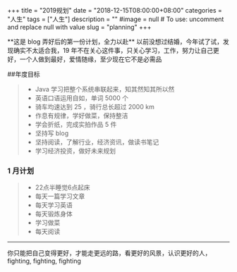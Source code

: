 +++
title = "2019规划"
date = "2018-12-15T08:00:00+08:00"
categories = "人生"
tags = ["人生"]
description = ""
#image = null  # To use: uncomment and replace null with value
slug = "planning"
+++

<p class="description"></p>
**这是 blog 弄好后的第一份计划，全力以赴**
以前没想过结婚，今年试了试，发现确实不太适合我，19 年不在关心这件事，只关心学习，工作，努力让自己更好，一个人做到最好，爱情随缘，至少现在它不是必需品

<!-- more -->

##年度目标
>- Java 学习把整个系统串联起来，知其然知其所以然
>- 英语口语运用自如，单词 5000 个
>- 骑车均速达到 25 ，骑行总长超过 2000 km
>- 作息有规律，学好做菜，保持整洁
>- 学会折纸，完成实拍作品 5 件
>- 坚持写 blog
>- 坚持阅读，了解行业，经济资讯，做读书笔记
>- 学习经济投资，做好未来规划

### 1 月计划
>- 22点半睡觉6点起床
>- 每天一篇学习文章
>- 每天学习英语
>- 每天锻炼身体
>- 学习做菜
>- 每天阅读


---
你只能把自己变得更好，才能走更远的路，看更好的风景，认识更好的人，fighting, fighting, fighting

